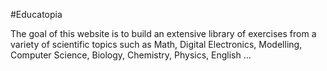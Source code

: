 #Educatopia

The goal of this website is to build an extensive library of exercises from a variety of scientific topics such as Math, Digital Electronics, Modelling, Computer Science, Biology, Chemistry, Physics, English …
